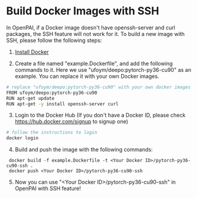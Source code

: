 # Build Docker Images with SSH

In OpenPAI, if a Docker image doesn't have openssh-server and curl packages, the SSH feature will not work for it. To build a new image with SSH, please follow the following steps:

1. [Install Docker](https://docs.docker.com/install/)

2. Create a file named "example.Dockerfile", and add the following commands to it. Here we use "ufoym/deepo:pytorch-py36-cu90" as an example. You can replace it with your own Docker images.
```bash
# replace "ufoym/deepo:pytorch-py36-cu90" with your own docker images
FROM ufoym/deepo:pytorch-py36-cu90
RUN apt-get update
RUN apt-get -y install openssh-server curl
```

3. Login to the Docker Hub (If you don't have a Docker ID, please check https://hub.docker.com/signup to signup one)
```bash
# follow the instructions to login
docker login
```

4. Build and push the image with the following commands:
```
 docker build -f example.Dockerfile -t <Your Docker ID>/pytorch-py36-cu90-ssh .
 docker push <Your Docker ID>/pytorch-py36-cu90-ssh
```

5. Now you can use "\<Your Docker ID\>/pytorch-py36-cu90-ssh" in OpenPAI with SSH feature!
